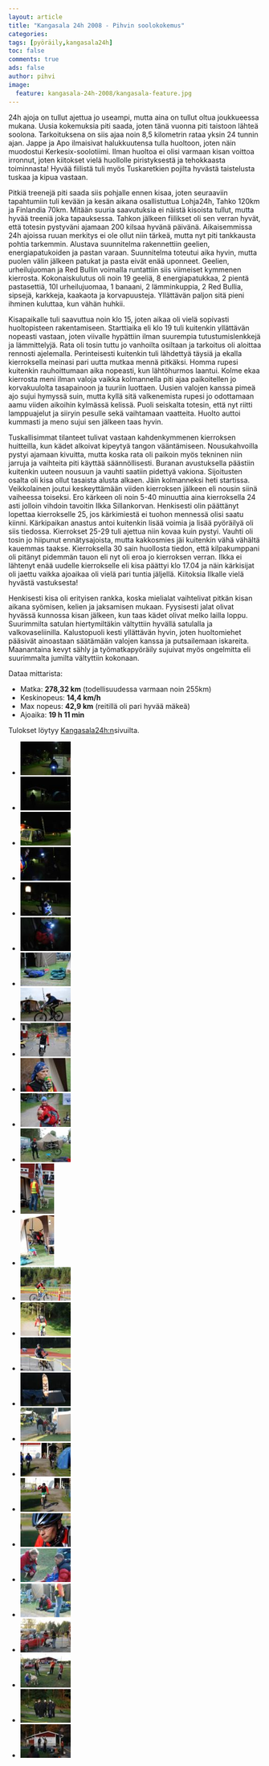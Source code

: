 ```yaml
---
layout: article
title: "Kangasala 24h 2008 - Pihvin soolokokemus"
categories:
tags: [pyöräily,kangasala24h]
toc: false
comments: true
ads: false
author: pihvi
image:
  feature: kangasala-24h-2008/kangasala-feature.jpg
---
```


24h ajoja on tullut ajettua jo useampi, mutta aina on tullut oltua
joukkueessa mukana. Uusia kokemuksia piti saada, joten tänä vuonna piti
taistoon lähteä soolona. Tarkoituksena on siis ajaa noin 8,5 kilometrin
rataa yksin 24 tunnin ajan. Jappe ja Apo ilmaisivat halukkuutensa tulla
huoltoon, joten näin muodostui Kerkesix-soolotiimi. Ilman huoltoa ei
olisi varmaan kisan voittoa irronnut, joten kiitokset vielä huollolle
piristyksestä ja tehokkaasta toiminnasta! Hyvää fiilistä tuli myös
Tuskaretkien pojilta hyvästä taistelusta tuskaa ja kipua vastaan.

Pitkiä treenejä piti saada siis pohjalle ennen kisaa, joten seuraaviin
tapahtumiin tuli kevään ja kesän aikana osallistuttua Lohja24h, Tahko
120km ja Finlandia 70km. Mitään suuria saavutuksia ei näistä kisoista
tullut, mutta hyvää treeniä joka tapauksessa. Tahkon jälkeen fiilikset
oli sen verran hyvät, että totesin pystyväni ajamaan 200 kilsaa hyvänä
päivänä. Aikaisemmissa 24h ajoissa ruuan merkitys ei ole ollut niin
tärkeä, mutta nyt piti tankkausta pohtia tarkemmin. Alustava suunnitelma
rakennettiin geelien, energiapatukoiden ja pastan varaan. Suunnitelma
toteutui aika hyvin, mutta puolen välin jälkeen patukat ja pasta eivät
enää uponneet. Geelien, urheilujuoman ja Red Bullin voimalla runtattiin
siis viimeiset kymmenen kierrosta. Kokonaiskulutus oli noin 19 geeliä, 8
energiapatukkaa, 2 pientä pastasettiä, 10l urheilujuomaa, 1 banaani, 2
lämminkuppia, 2 Red Bullia, sipsejä, karkkeja, kaakaota ja
korvapuusteja. Yllättävän paljon sitä pieni ihminen kuluttaa, kun vähän
huhkii.

Kisapaikalle tuli saavuttua noin klo 15, joten aikaa oli vielä sopivasti
huoltopisteen rakentamiseen. Starttiaika eli klo 19 tuli kuitenkin
yllättävän nopeasti vastaan, joten viivalle hypättiin ilman suurempia
tutustumislenkkejä ja lämmittelyjä. Rata oli tosin tuttu jo vanhoilta
osiltaan ja tarkoitus oli aloittaa rennosti ajelemalla. Perinteisesti
kuitenkin tuli lähdettyä täysiä ja ekalla kierroksella meinasi pari
uutta mutkaa mennä pitkäksi. Homma rupesi kuitenkin rauhoittumaan aika
nopeasti, kun lähtöhurmos laantui. Kolme ekaa kierrosta meni ilman
valoja vaikka kolmannella piti ajaa paikoitellen jo korvakuulolta
tasapainoon ja tuuriin luottaen. Uusien valojen kanssa pimeä ajo sujui
hymyssä suin, mutta kyllä sitä valkenemista rupesi jo odottamaan aamu
viiden aikoihin kylmässä kelissä. Puoli seiskalta totesin, että nyt
riitti lamppuajelut ja siiryin pesulle sekä vaihtamaan vaatteita. Huolto
auttoi kummasti ja meno sujui sen jälkeen taas hyvin.

Tuskallisimmat tilanteet tulivat vastaan kahdenkymmenen kierroksen
huitteilla, kun kädet alkoivat kipeytyä tangon vääntämiseen.
Nousukahvoilla pystyi ajamaan kivuitta, mutta koska rata oli paikoin
myös tekninen niin jarruja ja vaihteita piti käyttää säännöllisesti.
Buranan avustuksella päästiin kuitenkin uuteen nousuun ja vauhti saatiin
pidettyä vakiona. Sijoitusten osalta oli kisa ollut tasaista alusta
alkaen. Jäin kolmanneksi heti startissa. Veikkolainen joutui
keskeyttämään viiden kierroksen jälkeen eli nousin siinä vaiheessa
toiseksi. Ero kärkeen oli noin 5-40 minuuttia aina kierroksella 24 asti
jolloin vihdoin tavoitin Ilkka Sillankorvan. Henkisesti olin päättänyt
lopettaa kierrokselle 25, jos kärkimiestä ei tuohon mennessä olisi saatu
kiinni. Kärkipaikan anastus antoi kuitenkin lisää voimia ja lisää
pyöräilyä oli siis tiedossa. Kierrokset 25-29 tuli ajettua niin kovaa
kuin pystyi. Vauhti oli tosin jo hiipunut ennätysajoista, mutta
kakkosmies jäi kuitenkin vähä vähältä kauemmas taakse. Kierroksella 30
sain huollosta tiedon, että kilpakumppani oli pitänyt pidemmän tauon eli
nyt oli eroa jo kierroksen verran. Ilkka ei lähtenyt enää uudelle
kierrokselle eli kisa päättyi klo 17.04 ja näin kärkisijat oli jaettu
vaikka ajoaikaa oli vielä pari tuntia jäljellä. Kiitoksia Ilkalle vielä
hyvästä vastuksesta!

Henkisesti kisa oli erityisen rankka, koska mielialat vaihtelivat pitkän
kisan aikana syömisen, kelien ja jaksamisen mukaan. Fyysisesti jalat
olivat hyvässä kunnossa kisan jälkeen, kun taas kädet olivat melko
lailla loppu. Suurimmilta satulan hiertymiltäkin vältyttiin hyvällä
satulalla ja valkovaseliinilla. Kalustopuoli kesti yllättävän hyvin,
joten huoltomiehet pääsivät ainoastaan säätämään valojen kanssa ja
putsailemaan iskareita. Maanantaina kevyt sähly ja työmatkapyöräily
sujuivat myös ongelmitta eli suurimmalta jumilta vältyttiin kokonaan.

Dataa mittarista:

- Matka: **278,32 km** (todellisuudessa varmaan noin 255km)
- Keskinopeus: **14,4 km/h**
- Max nopeus: **42,9 km** (reitillä oli pari hyvää mäkeä)
- Ajoaika: **19 h 11 min**

Tulokset löytyy
[Kangasala24h:n](http://www.kangasala24h.fi/view.php?menuId=181&lang=fi)sivuilta.

<div class="th-grid image-gallery" markdown="1">

-   [![](/images/kangasala-24h-2008/Thumbnails/Kangasala24h2008%20001.jpg)](/images/kangasala-24h-2008/Kangasala24h2008%20001.jpg)
-   [![](/images/kangasala-24h-2008/Thumbnails/Kangasala24h2008%20006.jpg)](/images/kangasala-24h-2008/Kangasala24h2008%20006.jpg)
-   [![](/images/kangasala-24h-2008/Thumbnails/Kangasala24h2008%20008.jpg)](/images/kangasala-24h-2008/Kangasala24h2008%20008.jpg)
-   [![](/images/kangasala-24h-2008/Thumbnails/Kangasala24h2008%20010.jpg)](/images/kangasala-24h-2008/Kangasala24h2008%20010.jpg)
-   [![](/images/kangasala-24h-2008/Thumbnails/Kangasala24h2008%20018.jpg)](/images/kangasala-24h-2008/Kangasala24h2008%20018.jpg)
-   [![](/images/kangasala-24h-2008/Thumbnails/Kangasala24h2008%20023.jpg)](/images/kangasala-24h-2008/Kangasala24h2008%20023.jpg)
-   [![](/images/kangasala-24h-2008/Thumbnails/Kangasala24h2008%20027.jpg)](/images/kangasala-24h-2008/Kangasala24h2008%20027.jpg)
-   [![](/images/kangasala-24h-2008/Thumbnails/Kangasala24h2008%20028.jpg)](/images/kangasala-24h-2008/Kangasala24h2008%20028.jpg)
-   [![](/images/kangasala-24h-2008/Thumbnails/Kangasala24h2008%20033.jpg)](/images/kangasala-24h-2008/Kangasala24h2008%20033.jpg)
-   [![](/images/kangasala-24h-2008/Thumbnails/Kangasala24h2008%20038.jpg)](/images/kangasala-24h-2008/Kangasala24h2008%20038.jpg)
-   [![](/images/kangasala-24h-2008/Thumbnails/Kangasala24h2008%20039.jpg)](/images/kangasala-24h-2008/Kangasala24h2008%20039.jpg)
-   [![](/images/kangasala-24h-2008/Thumbnails/Kangasala24h2008%20041.jpg)](/images/kangasala-24h-2008/Kangasala24h2008%20041.jpg)
-   [![](/images/kangasala-24h-2008/Thumbnails/Kangasala24h2008%20061.jpg)](/images/kangasala-24h-2008/Kangasala24h2008%20061.jpg)
-   [![](/images/kangasala-24h-2008/Thumbnails/Kangasala24h2008%20065.jpg)](/images/kangasala-24h-2008/Kangasala24h2008%20065.jpg)
-   [![](/images/kangasala-24h-2008/Thumbnails/Kangasala24h2008%20068.jpg)](/images/kangasala-24h-2008/Kangasala24h2008%20068.jpg)
-   [![](/images/kangasala-24h-2008/Thumbnails/Kangasala24h2008%20069.jpg)](/images/kangasala-24h-2008/Kangasala24h2008%20069.jpg)
-   [![](/images/kangasala-24h-2008/Thumbnails/Kangasala24h2008%20072.jpg)](/images/kangasala-24h-2008/Kangasala24h2008%20072.jpg)
-   [![](/images/kangasala-24h-2008/Thumbnails/Kangasala24h2008%20076.jpg)](/images/kangasala-24h-2008/Kangasala24h2008%20076.jpg)
-   [![](/images/kangasala-24h-2008/Thumbnails/Kangasala24h2008%20081.jpg)](/images/kangasala-24h-2008/Kangasala24h2008%20081.jpg)
-   [![](/images/kangasala-24h-2008/Thumbnails/Kangasala24h2008%20090.jpg)](/images/kangasala-24h-2008/Kangasala24h2008%20090.jpg)
-   [![](/images/kangasala-24h-2008/Thumbnails/Kangasala24h2008%20100.jpg)](/images/kangasala-24h-2008/Kangasala24h2008%20100.jpg)
-   [![](/images/kangasala-24h-2008/Thumbnails/Kangasala24h2008%20105.jpg)](/images/kangasala-24h-2008/Kangasala24h2008%20105.jpg)
-   [![](/images/kangasala-24h-2008/Thumbnails/Kangasala24h2008%20111.jpg)](/images/kangasala-24h-2008/Kangasala24h2008%20111.jpg)
-   [![](/images/kangasala-24h-2008/Thumbnails/Kangasala24h2008%20137.jpg)](/images/kangasala-24h-2008/Kangasala24h2008%20137.jpg)
-   [![](/images/kangasala-24h-2008/Thumbnails/Kangasala24h2008%20143.jpg)](/images/kangasala-24h-2008/Kangasala24h2008%20143.jpg)
-   [![](/images/kangasala-24h-2008/Thumbnails/Kangasala24h2008%20148.jpg)](/images/kangasala-24h-2008/Kangasala24h2008%20148.jpg)
-   [![](/images/kangasala-24h-2008/Thumbnails/Kangasala24h2008%20171.jpg)](/images/kangasala-24h-2008/Kangasala24h2008%20171.jpg)
-   [![](/images/kangasala-24h-2008/Thumbnails/Kangasala24h2008%20180.jpg)](/images/kangasala-24h-2008/Kangasala24h2008%20180.jpg)

</div>
